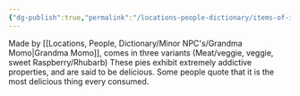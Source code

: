 ```yaml
---
{"dg-publish":true,"permalink":"/locations-people-dictionary/items-of-interest/momo-s-pies/","tags":["Item","Food"]}
---
```


Made by [[Locations, People, Dictionary/Minor NPC's/Grandma Momo\|Grandma Momo]], comes in three variants (Meat/veggie, veggie, sweet Raspberry/Rhubarb)
These pies exhibit extremely addictive properties, and are said to be delicious.  Some people quote that it is the most delicious thing every consumed.
